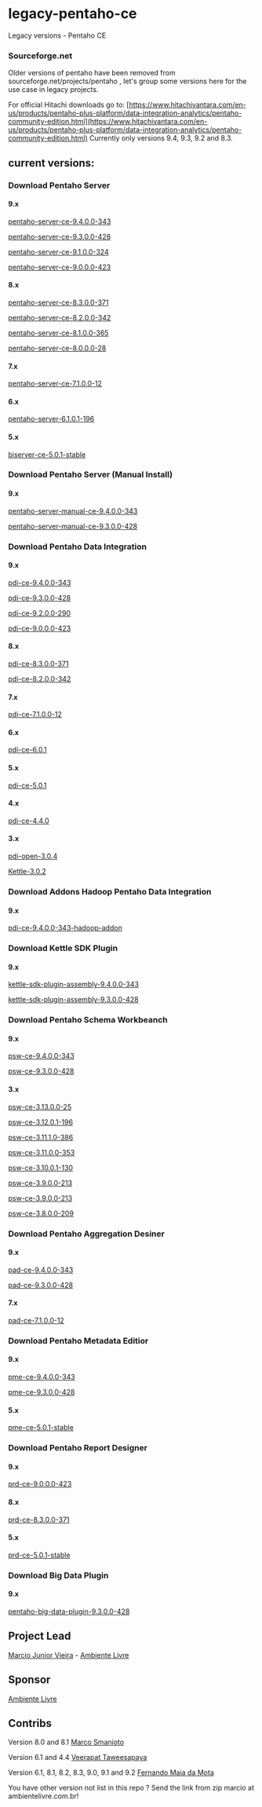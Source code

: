 # legacy-pentaho-ce
Legacy versions - Pentaho CE

### Sourceforge.net 
Older versions of pentaho have been removed from sourceforge.net/projects/pentaho , let's group some versions here for the use case in legacy projects.

For official Hitachi downloads go to: [https://www.hitachivantara.com/en-us/products/pentaho-plus-platform/data-integration-analytics/pentaho-community-edition.html](https://www.hitachivantara.com/en-us/products/pentaho-plus-platform/data-integration-analytics/pentaho-community-edition.html) 
Currently only versions 9.4, 9.3, 9.2 and 8.3.


## current versions:

### Download Pentaho Server

#### 9.x
[pentaho-server-ce-9.4.0.0-343](https://github.com/ambientelivre/legacy-pentaho-ce/releases/download/pentaho-server-ce-9.4.0.0-343/pentaho-server-ce-9.4.0.0-343.zip) 

[pentaho-server-ce-9.3.0.0-428](https://github.com/ambientelivre/legacy-pentaho-ce/releases/download/pentaho-server-ce-9.3.0.0-428/pentaho-server-ce-9.3.0.0-428.zip) 

[pentaho-server-ce-9.1.0.0-324](https://github.com/ambientelivre/legacy-pentaho-ce/releases/download/pentaho-server-ce-9.1.0.0-324/pentaho-server-ce-9.1.0.0-324.zip) 

[pentaho-server-ce-9.0.0.0-423](https://github.com/ambientelivre/legacy-pentaho-ce/releases/download/pentaho-server-ce-9.0.0.0-423/pentaho-server-ce-9.0.0.0-423.zip) 

#### 8.x
[pentaho-server-ce-8.3.0.0-371](https://github.com/ambientelivre/legacy-pentaho-ce/releases/download/pentaho-server-ce-8.3.0.0-371/pentaho-server-ce-8.3.0.0-371.zip) 

[pentaho-server-ce-8.2.0.0-342](https://github.com/ambientelivre/legacy-pentaho-ce/releases/download/pentaho-server-ce-8.2.0.0-342/pentaho-server-ce-8.2.0.0-342.zip) 

[pentaho-server-ce-8.1.0.0-365](https://github.com/ambientelivre/legacy-pentaho-ce/releases/download/pentaho-server-ce-8.1.0.0-365/pentaho-server-ce-8.1.0.0-365.zip) 

[pentaho-server-ce-8.0.0.0-28](https://github.com/ambientelivre/legacy-pentaho-ce/releases/download/pentaho-server-ce-8.0.0.0-28/pentaho-server-ce-8.0.0.0-28.zip) 

#### 7.x 
[pentaho-server-ce-7.1.0.0-12](https://github.com/ambientelivre/legacy-pentaho-ce/releases/download/7.1.0.0-12/pentaho-server-ce-7.1.0.0-12.zip) 

#### 6.x 
[pentaho-server-6.1.0.1-196](https://github.com/ambientelivre/legacy-pentaho-ce/releases/download/pentaho-server-6.1.0.1-196/pentaho-server-6.1.0.1-196.zip) 

#### 5.x
[biserver-ce-5.0.1-stable](https://github.com/ambientelivre/legacy-pentaho-ce/releases/download/biserver-ce-5.0.1-stable/biserver-ce-5.0.1-stable.zip) 

### Download Pentaho Server (Manual Install)

#### 9.x
[pentaho-server-manual-ce-9.4.0.0-343](https://github.com/ambientelivre/legacy-pentaho-ce/releases/download/pentaho-server-manual-ce-9.4.0.0-343/pentaho-server-manual-ce-9.4.0.0-343.zip) 

[pentaho-server-manual-ce-9.3.0.0-428](https://github.com/ambientelivre/legacy-pentaho-ce/releases/download/pentaho-server-manual-ce-9.3.0.0-428/pentaho-server-manual-ce-9.3.0.0-428.zip) 


### Download Pentaho Data Integration
#### 9.x 
[pdi-ce-9.4.0.0-343](https://github.com/ambientelivre/legacy-pentaho-ce/releases/download/pdi-ce-9.4.0.0-343/pdi-ce-9.4.0.0-343.zip) 

[pdi-ce-9.3.0.0-428](https://github.com/ambientelivre/legacy-pentaho-ce/releases/download/pdi-ce-9.3.0.0-428/pdi-ce-9.3.0.0-428.zip) 

[pdi-ce-9.2.0.0-290](https://github.com/ambientelivre/legacy-pentaho-ce/releases/download/pdi-ce-9.2.0.0-290/pdi-ce-9.2.0.0-290.zip) 

[pdi-ce-9.0.0.0-423](https://github.com/ambientelivre/legacy-pentaho-ce/releases/download/pdi-ce-9.0.0.0-423/pdi-ce-9.0.0.0-423.zip) 


#### 8.x 

[pdi-ce-8.3.0.0-371](https://github.com/ambientelivre/legacy-pentaho-ce/releases/download/pdi-ce-8.3.0.0-371/pdi-ce-8.3.0.0-371.zip) 

[pdi-ce-8.2.0.0-342](https://github.com/ambientelivre/legacy-pentaho-ce/releases/download/pdi-ce-8.2.0.0-342/pdi-ce-8.2.0.0-342.zip) 

#### 7.x 
[pdi-ce-7.1.0.0-12](https://github.com/ambientelivre/legacy-pentaho-ce/releases/download/pdi-ce-7.1.0.0-12/pdi-ce-7.1.0.0-12.zip) 

#### 6.x
[pdi-ce-6.0.1](https://github.com/ambientelivre/legacy-pentaho-ce/releases/download/pdi-ce-6.0.1.0-386/pdi-ce-6.0.1.0-386.zip) 

#### 5.x
[pdi-ce-5.0.1](https://github.com/ambientelivre/legacy-pentaho-ce/releases/download/pdi-ce-5.0.1/pdi-ce-5.0.1-stable.zip) 

#### 4.x
[pdi-ce-4.4.0](https://github.com/ambientelivre/legacy-pentaho-ce/releases/download/pdi-ce-4.4.0/pdi-ce-4.4.0-stable.tar.gz) 

#### 3.x
[pdi-open-3.0.4](https://github.com/ambientelivre/legacy-pentaho-ce/releases/download/pdi-open-3.0.4/pdi-open-3.0.4.zip) 

[Kettle-3.0.2](https://github.com/ambientelivre/legacy-pentaho-ce/releases/download/Kettle-3.0.2/Kettle-3.0.2.zip) 

### Download Addons Hadoop Pentaho Data Integration
#### 9.x 
[pdi-ce-9.4.0.0-343-hadoop-addon](https://github.com/ambientelivre/legacy-pentaho-ce/releases/download/pdi-ce-9.4.0.0-343-hadoop-addon/pdi-ce-9.4.0.0-343-hadoop-addon.zip) 

### Download Kettle SDK Plugin
#### 9.x 
[kettle-sdk-plugin-assembly-9.4.0.0-343](https://github.com/ambientelivre/legacy-pentaho-ce/releases/download/kettle-sdk-plugin-assembly-9.4.0.0-343/kettle-sdk-plugin-assembly-9.4.0.0-343.zip) 

[kettle-sdk-plugin-assembly-9.3.0.0-428](https://github.com/ambientelivre/legacy-pentaho-ce/releases/download/kettle-sdk-plugin-assembly-9.3.0.0-428/kettle-sdk-plugin-assembly-9.3.0.0-428.zip) 


### Download Pentaho Schema Workbeanch
#### 9.x
[psw-ce-9.4.0.0-343](https://github.com/ambientelivre/legacy-pentaho-ce/releases/download/psw-ce-9.4.0.0-343/psw-ce-9.4.0.0-343.zip)

[psw-ce-9.3.0.0-428](https://github.com/ambientelivre/legacy-pentaho-ce/releases/download/psw-ce-9.3.0.0-428/psw-ce-9.3.0.0-428.zip)

#### 3.x
[psw-ce-3.13.0.0-25](https://github.com/ambientelivre/legacy-pentaho-ce/releases/download/psw-ce-3.13.0.0-25/psw-ce-3.13.0.0-25.zip)

[psw-ce-3.12.0.1-196](https://github.com/ambientelivre/legacy-pentaho-ce/releases/download/psw-ce-3.12.0.1-196/psw-ce-3.12.0.1-196.zip)

[psw-ce-3.11.1.0-386](https://github.com/ambientelivre/legacy-pentaho-ce/releases/download/psw-ce-3.11.1/psw-ce-3.11.1.0-386.zip)

[psw-ce-3.11.0.0-353](https://github.com/ambientelivre/legacy-pentaho-ce/releases/download/psw-ce-3.11.0.0-353/psw-ce-3.11.0.0-353.zip)

[psw-ce-3.10.0.1-130](https://github.com/ambientelivre/legacy-pentaho-ce/releases/download/psw-ce-3.10.0.1-130/psw-ce-3.10.0.1-130.zip)

[psw-ce-3.9.0.0-213](https://github.com/ambientelivre/legacy-pentaho-ce/releases/download/psw-ce-3.9.0.0-213/psw-ce-3.9.0.0-213.zip)

[psw-ce-3.9.0.0-213](https://github.com/ambientelivre/legacy-pentaho-ce/releases/download/psw-ce-3.9.0.0-213/psw-ce-3.9.0.0-213.zip)

[psw-ce-3.8.0.0-209](https://github.com/ambientelivre/legacy-pentaho-ce/releases/download/psw-ce-3.8.0.0-209/psw-ce-3.8.0.0-209.zip)

### Download Pentaho Aggregation Desiner
#### 9.x
[pad-ce-9.4.0.0-343](https://github.com/ambientelivre/legacy-pentaho-ce/releases/download/pad-ce-9.4.0.0-343/pad-ce-9.4.0.0-343.zip)

[pad-ce-9.3.0.0-428](https://github.com/ambientelivre/legacy-pentaho-ce/releases/download/pad-ce-9.3.0.0-428/pad-ce-9.3.0.0-428.zip)

#### 7.x
[pad-ce-7.1.0.0-12](https://github.com/ambientelivre/legacy-pentaho-ce/releases/download/pad-ce-7.1.0.0-12/pad-ce-7.1.0.0-12.zip)

### Download Pentaho Metadata Editior
#### 9.x
[pme-ce-9.4.0.0-343](https://github.com/ambientelivre/legacy-pentaho-ce/releases/download/pme-ce-9.4.0.0-343/pme-ce-9.4.0.0-343.zip)

[pme-ce-9.3.0.0-428](https://github.com/ambientelivre/legacy-pentaho-ce/releases/download/pme-ce-9.3.0.0-428/pme-ce-9.3.0.0-428.zip)

#### 5.x
[pme-ce-5.0.1-stable](https://github.com/ambientelivre/legacy-pentaho-ce/releases/download/pme-ce-5.0.1/pme-ce-5.0.1-stable.zip)

### Download Pentaho Report Designer
#### 9.x
[prd-ce-9.0.0.0-423](https://github.com/ambientelivre/legacy-pentaho-ce/releases/download/prd-ce-9.0.0.0-423/prd-ce-9.0.0.0-423.zip)

#### 8.x
[prd-ce-8.3.0.0-371](https://github.com/ambientelivre/legacy-pentaho-ce/releases/download/prd-ce-8.3.0.0-371/prd-ce-8.3.0.0-371.zip)

#### 5.x
[prd-ce-5.0.1-stable](https://github.com/ambientelivre/legacy-pentaho-ce/releases/download/prd-ce-5.0.1-stable/prd-ce-5.0.1-stable.zip)

### Download Big Data Plugin
#### 9.x
[pentaho-big-data-plugin-9.3.0.0-428](https://github.com/ambientelivre/legacy-pentaho-ce/releases/download/pentaho-big-data-plugin-9.3.0.0-428/pentaho-big-data-plugin-9.3.0.0-428.zip)

## Project Lead
[Marcio Junior Vieira](https://www.linkedin.com/in/mvieira1/) - [Ambiente Livre](https://www.ambientelivre.com.br)

## Sponsor
[Ambiente Livre](https://www.ambientelivre.com.br)

## Contribs
Version 8.0 and 8.1 [Marco Smanioto](https://github.com/masmanioto)

Version 6.1 and 4.4 [Veerapat Taweesapaya](https://www.linkedin.com/in/veerapat-taweesapaya-800244187)

Version 6.1, 8.1, 8.2, 8.3, 9.0, 9.1 and 9.2 [Fernando Maia da Mota](https://github.com/fernandommota)

You have other version not list in this repo ? Send the link from zip marcio at ambientelivre.com.br!
